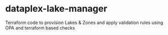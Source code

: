 # dataplex-lake-manager
Terraform code to provision Lakes &amp; Zones and apply validation rules using OPA and terraform based checks

